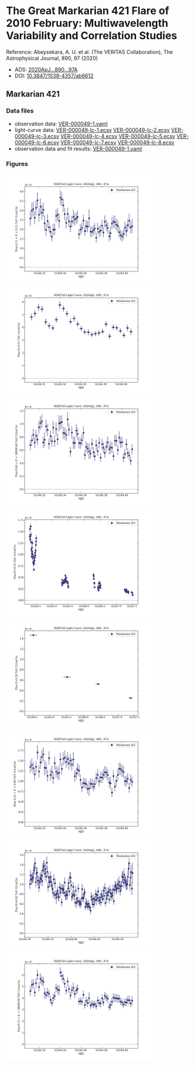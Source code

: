 # The Great Markarian 421 Flare of 2010 February: Multiwavelength Variability and Correlation Studies

Reference:
Abeysekara, A. U. et al. (The VERITAS Collaboration), The Astrophysical Journal, 890, 97 (2020)

- ADS: [2020ApJ...890...97A](http://adsabs.harvard.edu/abs/2020ApJ...890...97A)
- DOI: [10.3847/1538-4357/ab6612](https://doi.org/10.3847/1538-4357/ab6612)

## Markarian 421
### Data files

- observation data: [VER-000049-1.yaml](VER-000049-1.yaml)  
- light-curve data: [VER-000049-lc-1.ecsv](VER-000049-lc-1.ecsv)  [VER-000049-lc-2.ecsv](VER-000049-lc-2.ecsv)  [VER-000049-lc-3.ecsv](VER-000049-lc-3.ecsv)  [VER-000049-lc-4.ecsv](VER-000049-lc-4.ecsv)  [VER-000049-lc-5.ecsv](VER-000049-lc-5.ecsv)  [VER-000049-lc-6.ecsv](VER-000049-lc-6.ecsv)  [VER-000049-lc-7.ecsv](VER-000049-lc-7.ecsv)  [VER-000049-lc-8.ecsv](VER-000049-lc-8.ecsv)  
- observation data and fit results: [VER-000049-1.yaml](VER-000049-1.yaml)  


### Figures

<img src="figures/2020ApJ...890...97A-VER-49-2-lc.png" alt="drawing" width="400"/>
<img src="figures/2020ApJ...890...97A-VER-49-6-lc.png" alt="drawing" width="400"/>
<img src="figures/2020ApJ...890...97A-VER-49-4-lc.png" alt="drawing" width="400"/>
<img src="figures/2020ApJ...890...97A-VER-49-8-lc.png" alt="drawing" width="400"/>
<img src="figures/2020ApJ...890...97A-VER-49-1-lc.png" alt="drawing" width="400"/>
<img src="figures/2020ApJ...890...97A-VER-49-3-lc.png" alt="drawing" width="400"/>
<img src="figures/2020ApJ...890...97A-VER-49-7-lc.png" alt="drawing" width="400"/>
<img src="figures/2020ApJ...890...97A-VER-49-5-lc.png" alt="drawing" width="400"/>


